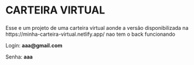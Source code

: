 <h1>CARTEIRA VIRTUAL</<h1>
  
  ###

<p> Esse e um projeto de uma carteira virtual aonde a versão disponibilizada na https://minha-carteira-virtual.netlify.app/ nao tem o back funcionando</p>
<p>Login: <strong>aaa@gmail.com</strong></p>
<p>Senha: <strong>aaa</strong><//p>
